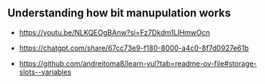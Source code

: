 ## Understanding how bit manupulation works
- https://youtu.be/NLKQEOgBAnw?si=Fz7Dkdm1LIHmwOcn

- https://chatgpt.com/share/67cc73e9-f180-8000-a4c0-8f7d0927e61b

- https://github.com/andreitoma8/learn-yul?tab=readme-ov-file#storage-slots--variables